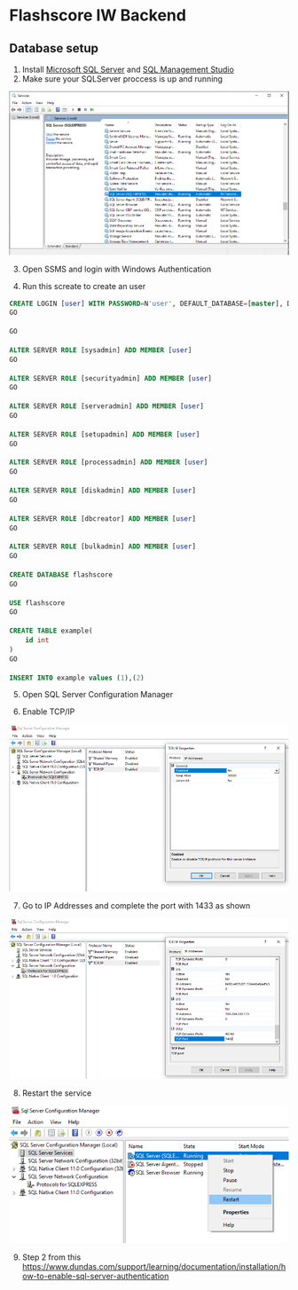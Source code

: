 # Flashscore IW Backend

## Database setup

1. Install 
[Microsoft SQL Server](https://www.microsoft.com/en-us/sql-server/sql-server-downloads "Microsoft SQL Server") 
and [SQL Management Studio](https://docs.microsoft.com/en-us/sql/ssms/download-sql-server-management-studio-ssms?view=sql-server-ver15 "SSMS")
2. Make sure your SQLServer proccess is up and running

![picture](doc/services.PNG)

3. Open SSMS and login with Windows Authentication

4. Run this screate to create an user
```SQL
CREATE LOGIN [user] WITH PASSWORD=N'user', DEFAULT_DATABASE=[master], DEFAULT_LANGUAGE=[us_english], CHECK_EXPIRATION=OFF, CHECK_POLICY=OFF
GO

GO

ALTER SERVER ROLE [sysadmin] ADD MEMBER [user]
GO

ALTER SERVER ROLE [securityadmin] ADD MEMBER [user]
GO

ALTER SERVER ROLE [serveradmin] ADD MEMBER [user]
GO

ALTER SERVER ROLE [setupadmin] ADD MEMBER [user]
GO

ALTER SERVER ROLE [processadmin] ADD MEMBER [user]
GO

ALTER SERVER ROLE [diskadmin] ADD MEMBER [user]
GO

ALTER SERVER ROLE [dbcreator] ADD MEMBER [user]
GO

ALTER SERVER ROLE [bulkadmin] ADD MEMBER [user]
GO

CREATE DATABASE flashscore
GO

USE flashscore
GO

CREATE TABLE example(
    id int
)
GO

INSERT INTO example values (1),(2)
```

5. Open SQL Server Configuration Manager

6. Enable TCP/IP

![picture](doc/tcp-enable.PNG)

7. Go to IP Addresses and complete the port with 1433 as shown

![picture](doc/tcp-port.PNG)

8. Restart the service

![picture](doc/service-restart.PNG)

9. Step 2 from this https://www.dundas.com/support/learning/documentation/installation/how-to-enable-sql-server-authentication